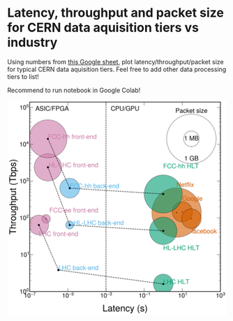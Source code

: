 # Latency, throughput and packet size for CERN data aquisition tiers vs industry

Using numbers from [this Google sheet](https://docs.google.com/spreadsheets/d/1sG9q4gRvuYhntJKcbKlxJx_koTWvsMKISdNAG4uLCHA/edit?usp=sharing), plot latency/throughput/packet size for typical CERN data aquisition tiers. Feel free to add other data processing tiers to list!

Recommend to run notebook in Google Colab!

![output](images/throughput_latency.png)

